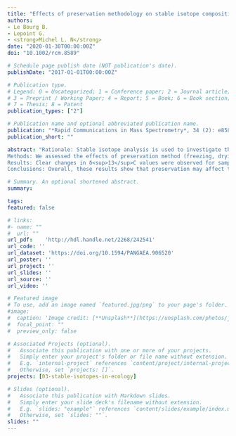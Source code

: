 ```yaml
---
title: "Effects of preservation methodology on stable isotope compositions of sea stars"
authors:
- Le Bourg B.
- Lepoint G.
- <strong>Michel L. N</strong>
date: "2020-01-30T00:00:00Z"
doi: "10.1002/rcm.8589"

# Schedule page publish date (NOT publication's date).
publishDate: "2017-01-01T00:00:00Z"

# Publication type.
# Legend: 0 = Uncategorized; 1 = Conference paper; 2 = Journal article;
# 3 = Preprint / Working Paper; 4 = Report; 5 = Book; 6 = Book section;
# 7 = Thesis; 8 = Patent
publication_types: ["2"]

# Publication name and optional abbreviated publication name.
publication: "*Rapid Communications in Mass Spectrometry*, 34 (2): e8589"
publication_short: ""

abstract: "Rationale: Stable isotope analysis is used to investigate the trophic ecology of organisms and, in order to use samples from archived collections, it is important to know whether preservation methods alter the results. This study investigates the long‐term effects of four preservation methods on isotopic compositions and isotopic niche parameters of sea stars.<br>
Methods: We assessed the effects of preservation method (freezing, drying, formaldehyde, ethanol) and duration (0, 1, 3, 6, 9, 12, 24 months) on the stable isotope ratios of carbon, nitrogen and sulfur of sea star tissues. Isotopic ratios were measured using continuous‐flow elemental analysis and isotope ratio mass spectrometry. We also monitored the evolution of commonly used ecological metrics (isotopic niche parameters) throughout the experiment.<br>
Results: Clear changes in δ<sup>13</sup>C values were observed for samples stored in formaldehyde and ethanol. None of the preservation methods had significant or consistent effects on δ<sup>15</sup>N values. Formaldehyde preservation induced a decrease in δ<sup>34</sup>S values. All these changes could be mitigated using correction factors. Isotopic niche parameters slightly changed over time when computed with δ<sup>13</sup>C and δ<sup>15</sup>N values, but inconsistent variations occurred when computed with δ<sup>13</sup>C and δ<sup>34</sup>S values.<br>
Conclusions: Overall, these results show that preservation may affect the stable isotope ratios of sea stars. Correction factors can be used to mitigate the effects of the preservation method on stable isotope ratios. Isotopic niche parameters are overall unchanged. Consequently, in most cases, museum samples are suitable for calculation of isotopic niche parameters."

# Summary. An optional shortened abstract.
summary: 

tags:
featured: false

# links:
#- name: ""
#  url: ""
url_pdf:	'http://hdl.handle.net/2268/242541'
url_code: ''
url_dataset: 'https://doi.org/10.1594/PANGAEA.906520'
url_poster: ''
url_project: ''
url_slides: ''
url_source: ''
url_video: ''

# Featured image
# To use, add an image named `featured.jpg/png` to your page's folder. 
#image:
#  caption: 'Image credit: [**Unsplash**](https://unsplash.com/photos/jdD8gXaTZsc)'
#  focal_point: ""
#  preview_only: false

# Associated Projects (optional).
#   Associate this publication with one or more of your projects.
#   Simply enter your project's folder or file name without extension.
#   E.g. `internal-project` references `content/project/internal-project/index.md`.
#   Otherwise, set `projects: []`.
projects: [03-stable-isotopes-in-ecology]

# Slides (optional).
#   Associate this publication with Markdown slides.
#   Simply enter your slide deck's filename without extension.
#   E.g. `slides: "example"` references `content/slides/example/index.md`.
#   Otherwise, set `slides: ""`.
slides: ""
---
```

